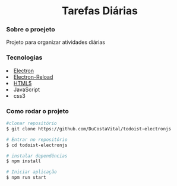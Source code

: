 <h1 align="center"> Tarefas Diárias </h1>

<h3> Sobre o proejeto</h3>
<p>Projeto para organizar atividades diárias</p>

<h3>Tecnologias </h3>

<li>
<a href="https://www.npmjs.com/package/electron-reload">Electron</a>
</li>

<li>
<a href="https://www.npmjs.com/package/reload/">Electron-Reload </a>

</li>

<li>
<a href="https://developer.mozilla.org/pt-BR/docs/Web/HTML">HTML5 </a>
</li>

<li>
<a ref="https://www.javascript.com/try">JavaScript</a>
</li>

<li>
<a ref="https://developer.mozilla.org/pt-BR/docs/Web/CSS">css3 </a>
</li>

<h3>Como rodar o projeto</h3>

```bash
#clonar repositório
$ git clone https://github.com/DuCostaVital/todoist-electronjs

# Entrar no repositório
$ cd todoist-electronjs

# instalar dependências
$ npm install

# Iniciar aplicação
$ npm run start

```
